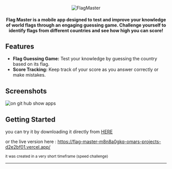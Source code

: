 


<p align="center">
  <img src="https://github.com/omar546/flag_master/assets/71936776/938908c5-0b58-44ab-a648-9e73877fd571" alt="FlagMaster">
</p>




<h4 align="center">
Flag Master is a mobile app designed to test and improve your knowledge of world flags through an engaging guessing game. Challenge yourself to identify flags from different countries and see how high you can score!</h4>


## Features

- **Flag Guessing Game:** Test your knowledge by guessing the country based on its flag.
- **Score Tracking:** Keep track of your score as you answer correctly or make mistakes.

## Screenshots
![on git hub show apps](https://github.com/omar546/flag_master/assets/71936776/7fb4e1c6-f1ce-4240-b53b-dcd4f263a3dc)



## Getting Started

you can try it by downloading it directly from <a href="https://download1584.mediafire.com/qowc8k9a75qgvPYwLxUc_8jiPHEJWbRM-235X1T2ZNwVAs2e9mpnOc8Ktc0GX6oMF88J-1wipnHGaw0sv3ImdZg6NcylAu5OgPECx_t7etk0dZD22fIxUF39N5Ci2IE-2MmZZKMzRv-3Sih76F97uUOb69QIjG_9sSe2BiXaBPc7IA/rzqms69p7qm3ohr/FlagMaster.apk">HERE</a></h3>

or the live version here : 
https://flag-master-m8n8a0gkq-omars-projects-d2e2bf01.vercel.app/





<sub> it was created in a very short timeframe (speed challenge)</sub>

---
